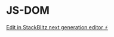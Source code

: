 # JS-DOM

[Edit in StackBlitz next generation editor ⚡️](https://stackblitz.com/~/github.com/kuldeepit/JS-DOM)